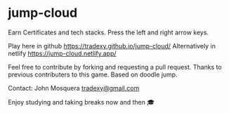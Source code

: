# jump-cloud
Earn Certificates and tech stacks.
Press the left and right arrow keys.

Play here in github https://tradexy.github.io/jump-cloud/
Alternatively in netlify https://jump-cloud.netlify.app/


Feel free to contribute by forking and requesting a pull request.
Thanks to previous contributers to this game. Based on doodle jump.

Contact: John Mosquera tradexy@gmail.com

Enjoy studying and taking breaks now and then 🎓
